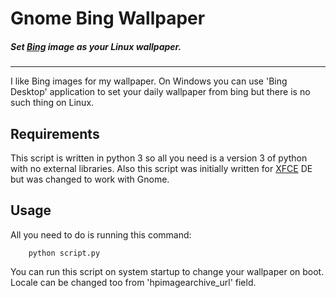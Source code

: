 # Gnome Bing Wallpaper
##### Set [Bing](http://bing.com) image as your Linux wallpaper.
***
I like Bing images for my wallpaper. On Windows you can use 'Bing Desktop' application to set your daily wallpaper from bing but there is no such thing on Linux.

## Requirements
This script is written in python 3 so all you need is a version 3 of python with no external libraries. Also this script was initially written for [XFCE](http://www.xfce.org) DE but was changed to work with Gnome.

## Usage
All you need to do is running this command:
```shell
    python script.py
```
You can run this script on system startup to change your wallpaper on boot. Locale can be changed too from 'hpimagearchive_url' field.
